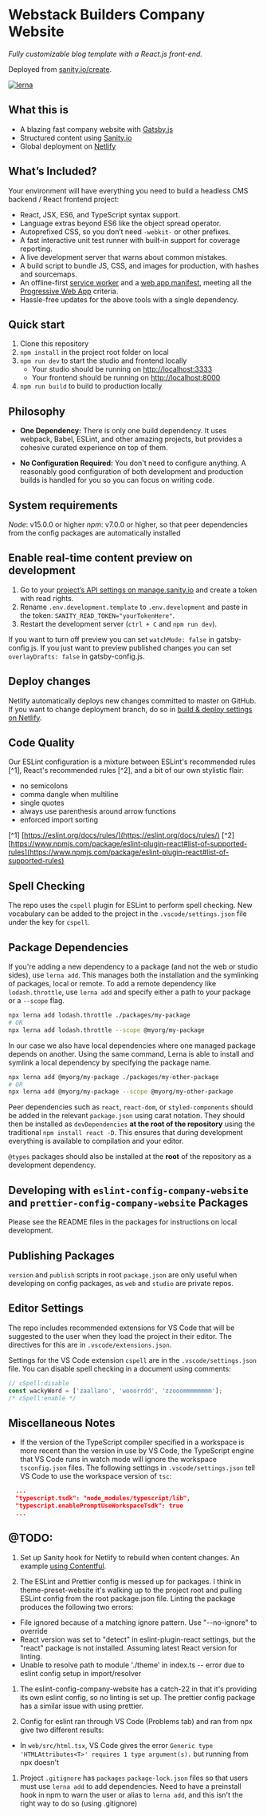 # Webstack Builders Company Website

_Fully customizable blog template with a React.js front-end._

Deployed from [sanity.io/create](https://www.sanity.io/create/?template=sanity-io%2Fsanity-template-gatsby-blog).

[![lerna](https://img.shields.io/badge/maintained%20with-lerna-cc00ff.svg)](https://lerna.js.org/)

## What this is

- A blazing fast company website with [Gatsby.js](https://gatsbyjs.org)
- Structured content using [Sanity.io](https://www.sanity.io)
- Global deployment on [Netlify](https://netlify.com)

## What’s Included?

Your environment will have everything you need to build a headless CMS backend / React frontend project:

- React, JSX, ES6, and TypeScript syntax support.
- Language extras beyond ES6 like the object spread operator.
- Autoprefixed CSS, so you don’t need `-webkit-` or other prefixes.
- A fast interactive unit test runner with built-in support for coverage reporting.
- A live development server that warns about common mistakes.
- A build script to bundle JS, CSS, and images for production, with hashes and sourcemaps.
- An offline-first [service worker](https://developers.google.com/web/fundamentals/getting-started/primers/service-workers) and a [web app manifest](https://developers.google.com/web/fundamentals/engage-and-retain/web-app-manifest/), meeting all the [Progressive Web App](https://facebook.github.io/create-react-app/docs/making-a-progressive-web-app) criteria.
- Hassle-free updates for the above tools with a single dependency.

## Quick start

1. Clone this repository
2. `npm install` in the project root folder on local
3. `npm run dev` to start the studio and frontend locally
   - Your studio should be running on [http://localhost:3333](http://localhost:3333)
   - Your frontend should be running on [http://localhost:8000](http://localhost:8000)
4. `npm run build` to build to production locally

## Philosophy

- **One Dependency:** There is only one build dependency. It uses webpack, Babel, ESLint, and other amazing projects, but provides a cohesive curated experience on top of them.

- **No Configuration Required:** You don't need to configure anything. A reasonably good configuration of both development and production builds is handled for you so you can focus on writing code.

## System requirements

*Node*: v15.0.0 or higher
*npm*: v7.0.0 or higher, so that peer dependencies from the config packages are automatically installed

## Enable real-time content preview on development

1. Go to your [project’s API settings on manage.sanity.io](https://manage.sanity.io/projects/h9421zzw/settings/api) and create a token with read rights.
2. Rename `.env.development.template` to `.env.development` and paste in the token: `SANITY_READ_TOKEN="yourTokenHere"`.
3. Restart the development server (`ctrl + C` and `npm run dev`).

If you want to turn off preview you can set `watchMode: false` in gatsby-config.js. If you just want to preview published changes you can set `overlayDrafts: false` in gatsby-config.js.

## Deploy changes

Netlify automatically deploys new changes committed to master on GitHub. If you want to change deployment branch, do so in [build & deploy settings on Netlify](https://www.netlify.com/docs/continuous-deployment/#branches-deploys).

## Code Quality

Our ESLint configuration is a mixture between ESLint's recommended rules [^1], React's recommended rules [^2], and a bit of our own stylistic flair:

- no semicolons
- comma dangle when multiline
- single quotes
- always use parenthesis around arrow functions
- enforced import sorting

[^1] [https://eslint.org/docs/rules/](https://eslint.org/docs/rules/)
[^2] [https://www.npmjs.com/package/eslint-plugin-react#list-of-supported-rules](https://www.npmjs.com/package/eslint-plugin-react#list-of-supported-rules)

## Spell Checking

The repo uses the `cspell` plugin for ESLint to perform spell checking. New vocabulary can be added to the project in the `.vscode/settings.json` file under the key for `cspell`.

## Package Dependencies

If you're adding a new dependency to a package (and not the web or studio sides), use `lerna add`. This manages both the installation and the symlinking of packages, local or remote. To add a remote dependency like `lodash.throttle`, use `lerna add` and specify either a path to your package or a `--scope` flag.

```bash
npx lerna add lodash.throttle ./packages/my-package
# OR
npx lerna add lodash.throttle --scope @myorg/my-package
```

In our case we also have local dependencies where one managed package depends on another. Using the same command, Lerna is able to install  and symlink a local dependency by specifying the package name.

```bash
npx lerna add @myorg/my-package ./packages/my-other-package
# OR
npx lerna add @myorg/my-package --scope @myorg/my-other-package
```

Peer dependencies such as `react`, `react-dom`, or `styled-components` should be added in the relevant `package.json` using carat notation. They should then be installed as `devDependencies`  **at the root of the repository** using the traditional `npm install react -D`. This ensures that during development everything is available to compilation and your editor.

`@types` packages should also be installed at the **root** of the repository as a development dependency.

## Developing with `eslint-config-company-website` and `prettier-config-company-website` Packages

Please see the README files in the packages for instructions on local development.

## Publishing Packages

`version` and `publish` scripts in root `package.json` are only useful when developing on config packages, as `web` and `studio` are private repos.

## Editor Settings

The repo includes recommended extensions for VS Code that will be suggested to the user when they load the project in their editor. The directives for this are in `.vscode/extensions.json`.

Settings for the VS Code extension `cspell` are in the `.vscode/settings.json` file. You can disable spell checking in a document using comments:

```javascript
// cSpell:disable
const wackyWord = ['zaallano', 'wooorrdd', 'zzooommmmmmmm'];
/* cSpell:enable */
```

## Miscellaneous Notes

- If the version of the TypeScript compiler specified in a workspace is more recent than the version in use by VS Code, the TypeScript engine that VS Code runs in watch mode will ignore the workspace `tsconfig.json` files. The following settings in `.vscode/settings.json` tell VS Code to use the workspace version of `tsc`:

```json
  ...
  "typescript.tsdk": "node_modules/typescript/lib",
  "typescript.enablePromptUseWorkspaceTsdk": true
  ...
```

## @TODO:

1. Set up Sanity hook for Netlify to rebuild when content changes. An example [using Contentful](https://www.netlify.com/blog/2020/04/24/automate-contentful-deploys-with-netlify-webhooks/).

1. The ESLint and Prettier config is messed up for packages. I think in theme-preset-website it's walking up to the project root and pulling ESLint config from the root package.json file. Linting the package produces the following two errors:

- File ignored because of a matching ignore pattern. Use "--no-ignore" to override
- React version was set to "detect" in eslint-plugin-react settings, but the "react" package is not installed. Assuming latest React version for linting.
- Unable to resolve path to module './theme' in index.ts -- error due to eslint config setup in import/resolver

1. The eslint-config-company-website has a catch-22 in that it's providing its own eslint config, so no linting is set up. The prettier config package has a similar issue with using prettier.

1. Config for eslint ran through VS Code (Problems tab) and ran from npx give two different results:

- In `web/src/html.tsx`, VS Code gives the error `Generic type 'HTMLAttributes<T>' requires 1 type argument(s).` but running from npx doesn't

1. Project `.gitignore` has `packages` `package-lock.json` files so that users must use `lerna add` to add dependencies. Need to have a preinstall hook in npm to warn the user or alias to `lerna add`, and this isn't the right way to do so (using .gitignore)

